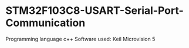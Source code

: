 # STM32F103C8-USART-Serial-Port-Communication
Programming language c++
Software used: Keil Microvision 5
